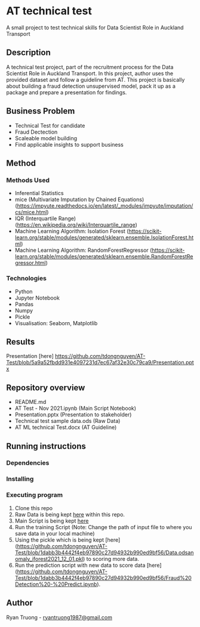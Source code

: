 # AT technical test

A small project to test technical skills for Data Scientist Role in Auckland Transport

## Description

A technical test project, part of the recruitment process for the Data Scientist Role in Auckland Transport. In this project, author uses the provided dataset and follow a guideline from AT. This project is basically about building a fraud detection unsupervised model, pack it up as a package and prepare a presentation for findings. 

## Business Problem

* Technical Test for candidate
* Fraud Dectection
* Scaleable model building
* Find applicable insights to support business 

## Method

### Methods Used
* Inferential Statistics
* mice (Multivariate Imputation by Chained Equations) (https://impyute.readthedocs.io/en/latest/_modules/impyute/imputation/cs/mice.html)
* IQR (Interquartile Range) (https://en.wikipedia.org/wiki/Interquartile_range)
* Machine Learning Algorithm: Isolation Forest (https://scikit-learn.org/stable/modules/generated/sklearn.ensemble.IsolationForest.html)
* Machine Learning Algorithm: RandomForestRegressor (https://scikit-learn.org/stable/modules/generated/sklearn.ensemble.RandomForestRegressor.html)

### Technologies
* Python
* Jupyter Notebook
* Pandas
* Numpy
* Pickle
* Visualisation: Seaborn, Matplotlib

## Results

Presentation [here] https://github.com/tdongnguyen/AT-Test/blob/5a9a52fbdd931e4097231d7ec67af32e30c79ca9/Presentation.pptx

## Repository overview

* README.md
* AT Test - Nov 2021.ipynb  (Main Script Notebook)
* Presentation.pptx (Presentation to stakeholder)
* Technical test sample data.ods (Raw Data)
* AT ML technical Test.docx (AT Guideline)



## Running instructions

### Dependencies

### Installing

### Executing program
1. Clone this repo
2. Raw Data is being kept [here](https://github.com/tdongnguyen/AT-Test/blob/f9ab9cd6fe7d766d94e3a3c713cabbc51c12e58b/Technical%20test%20sample%20data.ods) within this repo.
3. Main Script is being kept [here](https://github.com/tdongnguyen/AT-Test/blob/f9ab9cd6fe7d766d94e3a3c713cabbc51c12e58b/AT%20Test%20-%20Nov%202021.ipynb)
4. Run the training Script (Note: Change the path of input file to where you save data in your local machine)
5. Using the pickle which is being kept [here] (https://github.com/tdongnguyen/AT-Test/blob/1dabb3b4442f4eb97890c27d94932b990ed9bf56/Data.odsanomaly_iforest2021_12_01.pkl) to scoring more data. 
6. Run the prediction script  with new data to score data [here] (https://github.com/tdongnguyen/AT-Test/blob/1dabb3b4442f4eb97890c27d94932b990ed9bf56/Fraud%20Detection%20-%20Predict.ipynb).
## Author
Ryan Truong - ryantruong1987@gmail.com




